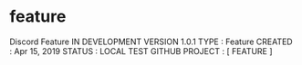 # feature
Discord Feature
IN DEVELOPMENT
VERSION 1.0.1
TYPE : Feature
CREATED : Apr 15, 2019
STATUS : LOCAL TEST
GITHUB PROJECT : [ FEATURE ]
